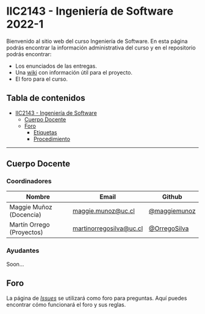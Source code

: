 # IIC2143 - Ingeniería de Software 2022-1

Bienvenido al sitio web del curso Ingeniería de Software. En esta página podrás encontrar la información administrativa del curso y en el repositorio podrás encontrar:
* Los enunciados de las entregas.
* Una [wiki](https://github.com/iic2143/syllabus/wiki) con información útil para el proyecto.
* El foro para el curso.

## Tabla de contenidos

- [IIC2143 - Ingeniería de Software](#iic2143---ingeniería-de-software.2022-1)
  - [Cuerpo Docente](#cuerpo-docente)
  - [Foro](#foro)
    - [Etiquetas](#etiquetas)
    - [Procedimiento](#procedimiento)

---

## Cuerpo Docente

### Coordinadores

| Nombre                     | Email                   | Github                                         |
|----------------------------|-------------------------|------------------------------------------------|
| Maggie Muñoz (Docencia)    | maggie.munoz@uc.cl      | [@maggiemunoz](https://github.com/maggiemunoz) |
| Martín Orrego (Proyectos)  | martinorregosilva@uc.cl | [@OrregoSilva](https://github.com/OrregoSilva) |

### Ayudantes

Soon...

## Foro

La página de [_Issues_](https://github.com/iic2143/syllabus/issues) se utilizará como foro para preguntas. Aquí puedes encontrar cómo funcionará el foro y sus reglas.